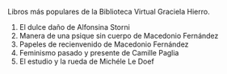 Libros más populares de la Biblioteca Virtual Graciela Hierro.

1. El dulce daño de Alfonsina Storni
2. Manera de una psique sin cuerpo de Macedonio Fernández
3. Papeles de recienvenido de Macedonio Fernández
4. Feminismo pasado y presente de Camille Paglia
5. El estudio y la rueda de Michéle Le Doef

